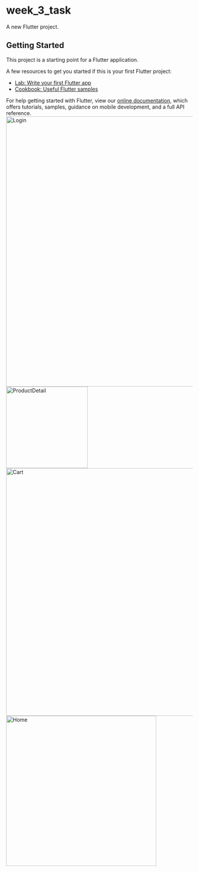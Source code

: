 # week_3_task

A new Flutter project.

## Getting Started

This project is a starting point for a Flutter application.

A few resources to get you started if this is your first Flutter project:

- [Lab: Write your first Flutter app](https://flutter.dev/docs/get-started/codelab)
- [Cookbook: Useful Flutter samples](https://flutter.dev/docs/cookbook)

For help getting started with Flutter, view our
[online documentation](https://flutter.dev/docs), which offers tutorials,
samples, guidance on mobile development, and a full API reference.
<img width="729" alt="Login" src="https://user-images.githubusercontent.com/76511777/168760209-6949e7fc-de2b-4cb1-92f9-b82697506083.png">
<img width="220" alt="ProductDetail" src="https://user-images.githubusercontent.com/76511777/168760256-b52465c6-9e89-4b0a-8984-e5567854e3e0.png">
<img width="668" alt="Cart" src="https://user-images.githubusercontent.com/76511777/168760269-61fa20fe-9e3d-4423-81c1-0a7d9253cbc1.png">
<img width="405" alt="Home" src="https://user-images.githubusercontent.com/76511777/168760297-56d8602d-3637-4e40-9673-9113559438ec.png">
